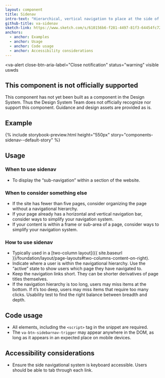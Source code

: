 ```yaml
---
layout: component
title: Sidenav
intro-text: "Hierarchical, vertical navigation to place at the side of a page."
github-title: va-sidenav
sketch-link: https://www.sketch.com/s/610156b6-f281-4497-81f3-64454fc72156/p/6C33CB80-7176-4959-89E1-DBBD51CC029A/canvas
anchors:
  - anchor: Examples
  - anchor: Usage
  - anchor: Code usage
  - anchor: Accessibility considerations
---
```


<va-alert
  close-btn-aria-label="Close notification"
  status="warning"
  visible
  uswds
>
  <h2 slot="headline">
    This component is not officially supported
  </h2>
  <div>
    <p className="vads-u-margin-y--0">
      This component has not yet been built as a component in the Design System. Thus the Design System Team does not officially recognize nor support this component. Guidance and design assets are provided as is.
    </p>
  </div>
</va-alert>

## Example

{% include storybook-preview.html height="550px" story="components-sidenav--default-story" %}

## Usage

### When to use sidenav

* To display the “sub-navigation” within a section of the website.

### When to consider something else

* If the site has fewer than five pages, consider organizing the page without a navigational hierarchy.
* If your page already has a horizontal and vertical navigation bar, consider ways to simplify your navigation system.
* If your content is within a frame or sub-area of a page, consider ways to simplify your navigation system.

### How to use sidenav

* Typically used in a [two-column layout]({{ site.baseurl }}/foundation/layout/page-layouts#two-columns-content-on-right).
* Indicate where a user is within the navigational hierarchy. Use the “active” state to show users which page they have navigated to.
* Keep the navigation links short. They can be shorter derivatives of page titles themselves.
* If the navigation hierarchy is too long, users may miss items at the bottom. If it’s too deep, users may miss items that require too many clicks. Usability test to find the right balance between breadth and depth.

## Code usage

* All elements, including the `<script>` tag in the snippet are required.
* The `va-btn-sidebarnav-trigger` may appear anywhere in the DOM, as long as it appears in an expected place on mobile devices.

## Accessibility considerations

* Ensure the side navigational system is keyboard accessible. Users should be able to tab through each link.